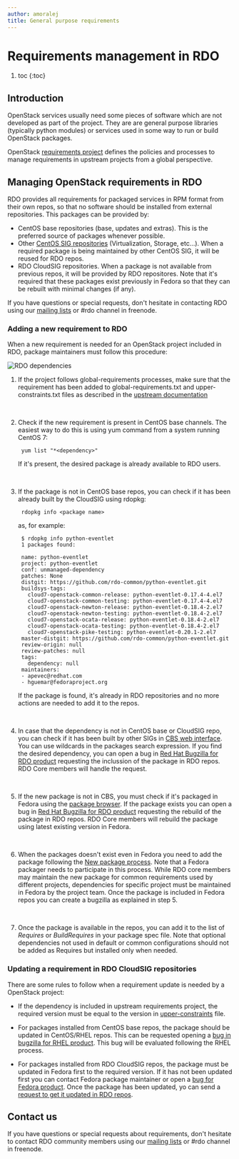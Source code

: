 ```yaml
---
author: amoralej
title: General purpose requirements
---
```


# Requirements management in RDO 

1. toc
{:toc}

## Introduction

OpenStack services usually need some pieces of software which are not developed as
part of the project. They are are general purpose libraries (typically python
modules) or services used in some way to run or build OpenStack packages.

OpenStack [requirements project](https://docs.openstack.org/developer/requirements/) 
defines the policies and processes to manage requirements in upstream projects from
a global perspective.

## Managing OpenStack requirements in RDO

RDO provides all requirements for packaged services in RPM format from their own repos,
so that no software should be installed from external repositories. This packages can
be provided by:

- CentOS base repositories (base, updates and extras). This is the preferred source of
packages whenever possible.
- Other [CentOS SIG repositories](https://wiki.centos.org/SpecialInterestGroup) (Virtualization,
Storage, etc...). When a required package is being maintained by other CentOS SIG, it
will be reused for RDO repos.
- RDO CloudSIG repositories. When a package is not available from previous repos, it will
be provided by RDO repositores. Note that it's required that these packages exist previously
in Fedora so that they can be rebuilt with minimal changes (if any).

If you have questions or special requests, don't hesitate in contacting RDO using our
[mailing lists](/contribute/mailing-lists/) or #rdo channel in freenode.

### Adding a new requirement to RDO

When a new requirement is needed for an OpenStack project included in RDO, package maintainers
must follow this procedure:

![RDO dependencies](/images/cbs-requirements.png)


1. If the project follows global-requirements processes, make sure that the requirement has been
added to global-requirements.txt and upper-constraints.txt files as described in the [upstream
documentation](https://github.com/openstack/requirements/#proposing-changes)
    
    <br />
2. Check if the new requirement is present in CentOS base channels. The easiest way to do this
is using yum command from a system running CentOS 7:
    
        yum list "*<dependency>"
    
    If it's present, the desired package is already available to RDO users.
    
    <br />
3. If the package is not in CentOS base repos, you can check if it has been already built by
the CloudSIG using rdopkg:
    
        rdopkg info <package name>
    
    as, for example:
    
        $ rdopkg info python-eventlet
        1 packages found:

        name: python-eventlet
        project: python-eventlet
        conf: unmanaged-dependency
        patches: None
        distgit: https://github.com/rdo-common/python-eventlet.git
        buildsys-tags:
          cloud7-openstack-common-release: python-eventlet-0.17.4-4.el7
          cloud7-openstack-common-testing: python-eventlet-0.17.4-4.el7
          cloud7-openstack-newton-release: python-eventlet-0.18.4-2.el7
          cloud7-openstack-newton-testing: python-eventlet-0.18.4-2.el7
          cloud7-openstack-ocata-release: python-eventlet-0.18.4-2.el7
          cloud7-openstack-ocata-testing: python-eventlet-0.18.4-2.el7
          cloud7-openstack-pike-testing: python-eventlet-0.20.1-2.el7
        master-distgit: https://github.com/rdo-common/python-eventlet.git
        review-origin: null
        review-patches: null
        tags:
          dependency: null
        maintainers: 
        - apevec@redhat.com
        - hguemar@fedoraproject.org

    If the package is found, it's already in RDO repositories and no more actions are needed to add
    it to the repos.
    
    <br />
4. In case that the dependency is not in CentOS base or CloudSIG repo, you can check if it has been built
by other SIGs in [CBS web interface](http://cbs.centos.org/koji/). You can use wildcards in the packages
search expression. If you find the desired dependency, you can open a bug in [Red Hat Bugzilla for
RDO product](https://bugzilla.redhat.com/enter_bug.cgi?product=RDO&component=distribution) requesting
the inclussion of the package in RDO repos. RDO Core members will handle the request.
    
    <br />
5. If the new package is not in CBS, you must check if it's packaged in Fedora using the [package
browser](https://apps.fedoraproject.org/packages/). If the package exists you can open a bug in [Red Hat Bugzilla for
RDO product](https://bugzilla.redhat.com/enter_bug.cgi?product=RDO&component=distribution) requesting
the rebuild of the package in RDO repos. RDO Core members will rebuild the package using latest existing version
in Fedora.
    
    <br />
6. When the packages doesn't exist even in Fedora you need to add the package following the [New package
process](https://fedoraproject.org/wiki/New_package_process_for_existing_contributors). Note that a Fedora
packager needs to participate in this process. While RDO core members may maintain the new package for
common requirements used by different projects, dependencies for specific project must be maintained in
Fedora by the project team. Once the package is included in Fedora repos you can create a bugzilla as
explained in step 5.
    
    <br />
7. Once the package is available in the repos, you can add it to the list of *Requires* or *BuildRequires* in
your package spec file. Note that optional dependencies not used in default or common configurations should
not be added as Requires but installed only when needed.


### Updating a requirement in RDO CloudSIG repositories

There are some rules to follow when a requirement update is needed by a OpenStack project:

* If the dependency is included in upstream requirements project, the required version must be equal to
the version in [upper-constraints](https://github.com/openstack/requirements/blob/master/upper-constraints.txt) file.

* For packages installed from CentOS base repos, the package should be updated in CentOS/RHEL repos. This can
be requested opening a [bug in bugzilla for RHEL product](https://bugzilla.redhat.com/enter_bug.cgi?product=Red%20Hat%20Enterprise%20Linux%207).
This bug will be evaluated following the RHEL process.

* For packages installed from RDO CloudSIG repos, the package must be updated in Fedora first to the required
version. If it has not been updated first you can contact Fedora package maintainer or open a [bug for Fedora
product](https://bugzilla.redhat.com/enter_bug.cgi?product=Fedora). Once the package has been updated, yo can
send a [request to get it updated in RDO repos](https://bugzilla.redhat.com/enter_bug.cgi?product=RDO&component=distribution).

## Contact us

If you have questions or special requests about requirements, don't hesitate to contact RDO community members using our
[mailing lists](/contribute/mailing-lists/) or #rdo channel in freenode.
